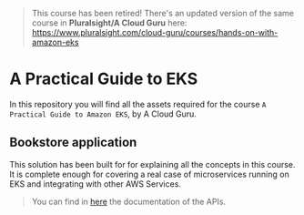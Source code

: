 > This course has been retired! There's an updated version of the same course in **Pluralsight/A Cloud Guru** here: https://www.pluralsight.com/cloud-guru/courses/hands-on-with-amazon-eks

# A Practical Guide to EKS

In this repository you will find all the assets required for the course `A Practical Guide to Amazon EKS`, by A Cloud Guru.


## Bookstore application

This solution has been built for for explaining all the concepts in this course. It is complete enough for covering a real case of microservices running on EKS and integrating with other AWS Services.

> You can find in [here](_docs/api.md) the documentation of the APIs.
